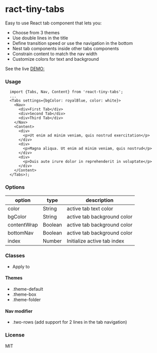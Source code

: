 # ract-tiny-tabs

Easy to use React tab component that lets you:
* Choose from 3 themes
* Use double lines in the title
* Define transition speed or use the navigation in the bottom
* Nest tab components inside other tabs components
* Constrain content to match the nav width
* Customize colors for text and background


See the live [DEMO:](nashio.github.com/tiny-tabs)

### Usage

```
  import {Tabs, Nav, Content} from 'react-tiny-tabs';
  ...
  <Tabs settings={bgColor: royalBlue, color: white}>
    <Nav>
      <div>First Tab</div>
      <div>Second Tab</div>
      <div>Third Tab</div>
    </Nav>
    <Content>
      <div>
        <p>Ut enim ad minim veniam, quis nostrud exercitation</p>
      </div>
      <div>
        <p>Magna aliqua. Ut enim ad minim veniam, quis nostrud</p>
      </div>
      <div>
        <p>Duis aute irure dolor in reprehenderit in voluptate</p>
      </div>
    </Content>
  </Tabs>);

```

### Options

| option  | type |  description |
|---|---|---|
|color| String | active tab text color |
|bgColor| String | active tab background color |
|contentWrap| Boolean | active tab background color |
|bottomNav| Boolean | active tab background color |
|index| Number | Initialize active tab index |

### Classes
- Apply to <Tabs className="theme-x">
#### Themes
* .theme-default
* .theme-box
* .theme-folder
#### Nav modifier
* .two-rows  (add support for 2 lines in the tab navigation)

### License

MIT
